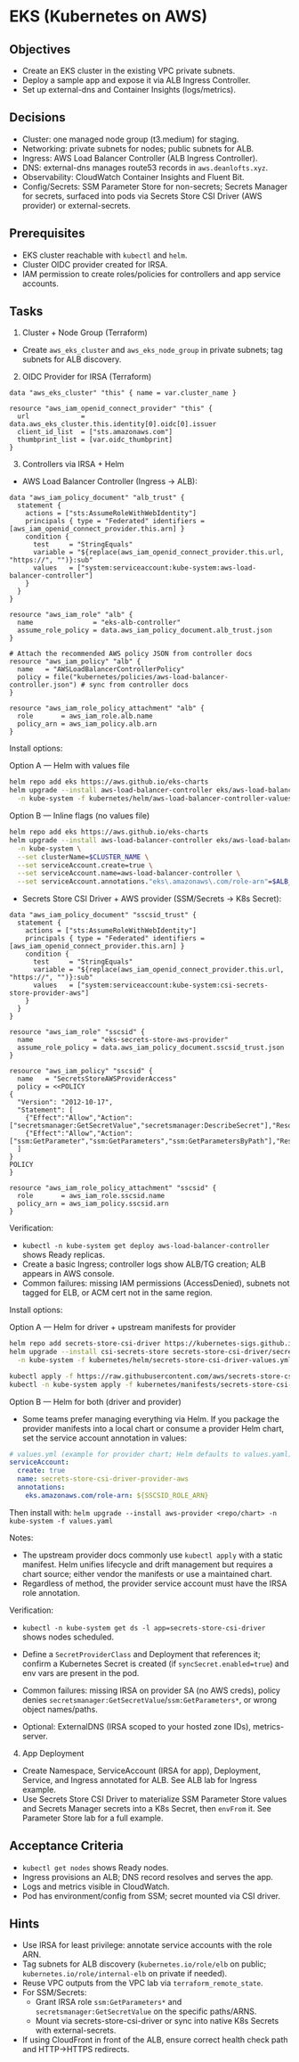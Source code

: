 # EKS (Kubernetes on AWS)

## Objectives

- Create an EKS cluster in the existing VPC private subnets.
- Deploy a sample app and expose it via ALB Ingress Controller.
- Set up external-dns and Container Insights (logs/metrics).

## Decisions

- Cluster: one managed node group (t3.medium) for staging.
- Networking: private subnets for nodes; public subnets for ALB.
- Ingress: AWS Load Balancer Controller (ALB Ingress Controller).
- DNS: external-dns manages route53 records in `aws.deanlofts.xyz`.
- Observability: CloudWatch Container Insights and Fluent Bit.
- Config/Secrets: SSM Parameter Store for non-secrets; Secrets Manager for secrets, surfaced into pods via Secrets Store CSI Driver (AWS provider) or external-secrets.

## Prerequisites

- EKS cluster reachable with `kubectl` and `helm`.
- Cluster OIDC provider created for IRSA.
- IAM permission to create roles/policies for controllers and app service accounts.

## Tasks

1. Cluster + Node Group (Terraform)

- Create `aws_eks_cluster` and `aws_eks_node_group` in private subnets; tag subnets for ALB discovery.

2. OIDC Provider for IRSA (Terraform)

```hcl
data "aws_eks_cluster" "this" { name = var.cluster_name }

resource "aws_iam_openid_connect_provider" "this" {
  url             = data.aws_eks_cluster.this.identity[0].oidc[0].issuer
  client_id_list  = ["sts.amazonaws.com"]
  thumbprint_list = [var.oidc_thumbprint]
}
```

3. Controllers via IRSA + Helm

- AWS Load Balancer Controller (Ingress → ALB):

```hcl
data "aws_iam_policy_document" "alb_trust" {
  statement {
    actions = ["sts:AssumeRoleWithWebIdentity"]
    principals { type = "Federated" identifiers = [aws_iam_openid_connect_provider.this.arn] }
    condition {
      test     = "StringEquals"
      variable = "${replace(aws_iam_openid_connect_provider.this.url, "https://", "")}:sub"
      values   = ["system:serviceaccount:kube-system:aws-load-balancer-controller"]
    }
  }
}

resource "aws_iam_role" "alb" {
  name               = "eks-alb-controller"
  assume_role_policy = data.aws_iam_policy_document.alb_trust.json
}

# Attach the recommended AWS policy JSON from controller docs
resource "aws_iam_policy" "alb" {
  name   = "AWSLoadBalancerControllerPolicy"
  policy = file("kubernetes/policies/aws-load-balancer-controller.json") # sync from controller docs
}

resource "aws_iam_role_policy_attachment" "alb" {
  role       = aws_iam_role.alb.name
  policy_arn = aws_iam_policy.alb.arn
}
```

Install options:

Option A — Helm with values file

```bash
helm repo add eks https://aws.github.io/eks-charts
helm upgrade --install aws-load-balancer-controller eks/aws-load-balancer-controller \
  -n kube-system -f kubernetes/helm/aws-load-balancer-controller-values.yml
```

Option B — Inline flags (no values file)

```bash
helm repo add eks https://aws.github.io/eks-charts
helm upgrade --install aws-load-balancer-controller eks/aws-load-balancer-controller \
  -n kube-system \
  --set clusterName=$CLUSTER_NAME \
  --set serviceAccount.create=true \
  --set serviceAccount.name=aws-load-balancer-controller \
  --set serviceAccount.annotations."eks\.amazonaws\.com/role-arn"=$ALB_ROLE_ARN
```

- Secrets Store CSI Driver + AWS provider (SSM/Secrets → K8s Secret):

```hcl
data "aws_iam_policy_document" "sscsid_trust" {
  statement {
    actions = ["sts:AssumeRoleWithWebIdentity"]
    principals { type = "Federated" identifiers = [aws_iam_openid_connect_provider.this.arn] }
    condition {
      test     = "StringEquals"
      variable = "${replace(aws_iam_openid_connect_provider.this.url, "https://", "")}:sub"
      values   = ["system:serviceaccount:kube-system:csi-secrets-store-provider-aws"]
    }
  }
}

resource "aws_iam_role" "sscsid" {
  name               = "eks-secrets-store-aws-provider"
  assume_role_policy = data.aws_iam_policy_document.sscsid_trust.json
}

resource "aws_iam_policy" "sscsid" {
  name   = "SecretsStoreAWSProviderAccess"
  policy = <<POLICY
{
  "Version": "2012-10-17",
  "Statement": [
    {"Effect":"Allow","Action":["secretsmanager:GetSecretValue","secretsmanager:DescribeSecret"],"Resource":"*"},
    {"Effect":"Allow","Action":["ssm:GetParameter","ssm:GetParameters","ssm:GetParametersByPath"],"Resource":"*"}
  ]
}
POLICY
}

resource "aws_iam_role_policy_attachment" "sscsid" {
  role       = aws_iam_role.sscsid.name
  policy_arn = aws_iam_policy.sscsid.arn
}
```

Verification:

- `kubectl -n kube-system get deploy aws-load-balancer-controller` shows Ready replicas.
- Create a basic Ingress; controller logs show ALB/TG creation; ALB appears in AWS console.
- Common failures: missing IAM permissions (AccessDenied), subnets not tagged for ELB, or ACM cert not in the same region.

Install options:

Option A — Helm for driver + upstream manifests for provider

```bash
helm repo add secrets-store-csi-driver https://kubernetes-sigs.github.io/secrets-store-csi-driver/charts
helm upgrade --install csi-secrets-store secrets-store-csi-driver/secrets-store-csi-driver \
  -n kube-system -f kubernetes/helm/secrets-store-csi-driver-values.yml

kubectl apply -f https://raw.githubusercontent.com/aws/secrets-store-csi-driver-provider-aws/main/deployment/aws-provider-installer.yaml
kubectl -n kube-system apply -f kubernetes/manifests/secrets-store-csi-driver-provider-aws-sa-patch.yml
```

Option B — Helm for both (driver and provider)

- Some teams prefer managing everything via Helm. If you package the provider manifests into a local chart or consume a provider Helm chart, set the service account annotation in values:

```yaml
# values.yml (example for provider chart; Helm defaults to values.yaml)
serviceAccount:
  create: true
  name: secrets-store-csi-driver-provider-aws
  annotations:
    eks.amazonaws.com/role-arn: ${SSCSID_ROLE_ARN}
```

Then install with: `helm upgrade --install aws-provider <repo/chart> -n kube-system -f values.yaml`

Notes:

- The upstream provider docs commonly use `kubectl apply` with a static manifest. Helm unifies lifecycle and drift management but requires a chart source; either vendor the manifests or use a maintained chart.
- Regardless of method, the provider service account must have the IRSA role annotation.

Verification:

- `kubectl -n kube-system get ds -l app=secrets-store-csi-driver` shows nodes scheduled.
- Define a `SecretProviderClass` and Deployment that references it; confirm a Kubernetes Secret is created (if `syncSecret.enabled=true`) and env vars are present in the pod.
- Common failures: missing IRSA on provider SA (no AWS creds), policy denies `secretsmanager:GetSecretValue`/`ssm:GetParameters*`, or wrong object names/paths.

- Optional: ExternalDNS (IRSA scoped to your hosted zone IDs), metrics-server.

4. App Deployment

- Create Namespace, ServiceAccount (IRSA for app), Deployment, Service, and Ingress annotated for ALB. See ALB lab for Ingress example.
- Use Secrets Store CSI Driver to materialize SSM Parameter Store values and Secrets Manager secrets into a K8s Secret, then `envFrom` it. See Parameter Store lab for a full example.

## Acceptance Criteria

- `kubectl get nodes` shows Ready nodes.
- Ingress provisions an ALB; DNS record resolves and serves the app.
- Logs and metrics visible in CloudWatch.
- Pod has environment/config from SSM; secret mounted via CSI driver.

## Hints

- Use IRSA for least privilege: annotate service accounts with the role ARN.
- Tag subnets for ALB discovery (`kubernetes.io/role/elb` on public; `kubernetes.io/role/internal-elb` on private if needed).
- Reuse VPC outputs from the VPC lab via `terraform_remote_state`.
- For SSM/Secrets:
  - Grant IRSA role `ssm:GetParameters*` and `secretsmanager:GetSecretValue` on the specific paths/ARNS.
  - Mount via secrets-store-csi-driver or sync into native K8s Secrets with external-secrets.
- If using CloudFront in front of the ALB, ensure correct health check path and HTTP->HTTPS redirects.
